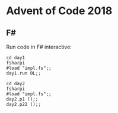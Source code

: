 # Advent of Code 2018

## F#

Run code in F# interactive:

```
cd day1
fsharpi
#load "impl.fs";;
day1.run 0L;;
```

```
cd day2
fsharpi
#load "impl.fs";;
day2.p1 ();;
day2.p22 ();;
```
